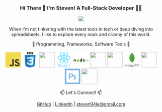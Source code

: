 
### <p align="center">Hi There 👋 I'm Steven! A Full-Stack Developer 👨‍💻 </p>


<p align="center">
  <img height="575" src="https://user-images.githubusercontent.com/76791687/191133073-b93dc248-0a09-4450-ae25-00dc9d0a894f.jpeg">
</p>

<p align="center">When I'm not tinkering with the latest tools in tech or deep diving into spreadsheets, I like to explore every nook and cranny of this world.</p>

<p align="center">
🔧 Programming, Frameworks, Software Tools 🔧
<br/>
<br/>

<img height="50" width="50" src="https://raw.githubusercontent.com/devicons/devicon/master/icons/javascript/javascript-original.svg">
<img height="50" width="50" src="https://raw.githubusercontent.com/devicons/devicon/master/icons/css3/css3-original-wordmark.svg">
<img height="50" width="50" src="https://user-images.githubusercontent.com/76791687/191143735-3f169949-fb2c-4da4-9984-76a62f0eb632.png">
<img height="50" width="50" src="https://raw.githubusercontent.com/devicons/devicon/master/icons/react/react-original-wordmark.svg">
<img height="50" width="50" src="https://raw.githubusercontent.com/devicons/devicon/master/icons/nodejs/nodejs-original-wordmark.svg">
<img height="50" width="50" src="https://seeklogo.com/images/N/nodejs-logo-FBE122E377-seeklogo.com.png">
<img height="50" width="50" src="https://user-images.githubusercontent.com/76791687/191143483-250a766c-c1ed-4ecc-b9cd-08b11aca6259.png">
<img height="50" width="50" src="https://raw.githubusercontent.com/devicons/devicon/master/icons/mongodb/mongodb-original-wordmark.svg">
<img height="50" width="50" src="https://camo.githubusercontent.com/f85f882cb31eeaeee657ec955313015c30378e8f56c3dc2f06933b617a276cfd/68747470733a2f2f77372e706e6777696e672e636f6d2f706e67732f3734372f3739382f706e672d7472616e73706172656e742d6d7973716c2d6c6f676f2d6d7973716c2d64617461626173652d7765622d646576656c6f706d656e742d636f6d70757465722d736f6674776172652d646f6c7068696e2d6d6172696e652d6d616d6d616c2d616e696d616c732d746578742d7468756d626e61696c2e706e67">
<img height="50" width="50" src="https://raw.githubusercontent.com/devicons/devicon/master/icons/photoshop/photoshop-line.svg">
<img height="50" width="50" src="https://user-images.githubusercontent.com/76791687/191143590-feed5651-8f55-4885-a993-b0e19e818879.png">
</p>

<p align="center">
📫 Let's Connect! 📫 
</p>

<div align="center">
<a href="https://github.com/steven94le" target="_blank">GitHub</a> | <a href="https://www.linkedin.com/in/steven94le/" target="_blank">LinkedIn</a> | <a href="steven94le@gmail.com" target="_blank">steven94le@gmail.com</a>
</div>
